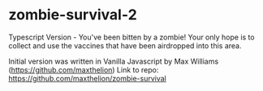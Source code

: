 # zombie-survival-2
Typescript Version - You've been bitten by a zombie! Your only hope is to collect and use the vaccines that have been airdropped into this area. 

Initial version was written in Vanilla Javascript by Max Williams (https://github.com/maxthelion)
Link to repo: https://github.com/maxthelion/zombie-survival

